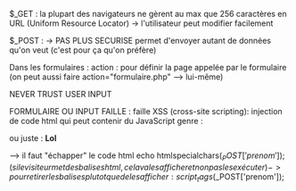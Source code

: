 $_GET :
    la plupart des navigateurs ne gèrent au max que 256 caractères en URL
    (Uniform Resource Locator)
    -> l'utilisateur peut modifier facilement

$_POST :
    -> PAS PLUS SECURISE
    permet d'envoyer autant de données qu'on veut (c'est pour ça qu'on préfère)

Dans les formulaires :
    action : pour définir la page appelée par le formulaire
    (on peut aussi faire action="formulaire.php" --> lui-même)

NEVER TRUST USER INPUT

FORMULAIRE OU INPUT FAILLE :
faille XSS (cross-site scripting): 
injection de code html qui peut contenir du JavaScript
genre :
<script type="text/javascript">alert('Lol')</script>
ou juste :
<strong> Lol </strong>

--> il faut "échapper" le code html
echo htmlspecialchars($_POST['prenom']);
(si le visiteur met des balises html, cela va les afficher et non pas les exécuter)
-> pour retirer les balises plutot que de les afficher :
script_tags($_POST['prenom']);

